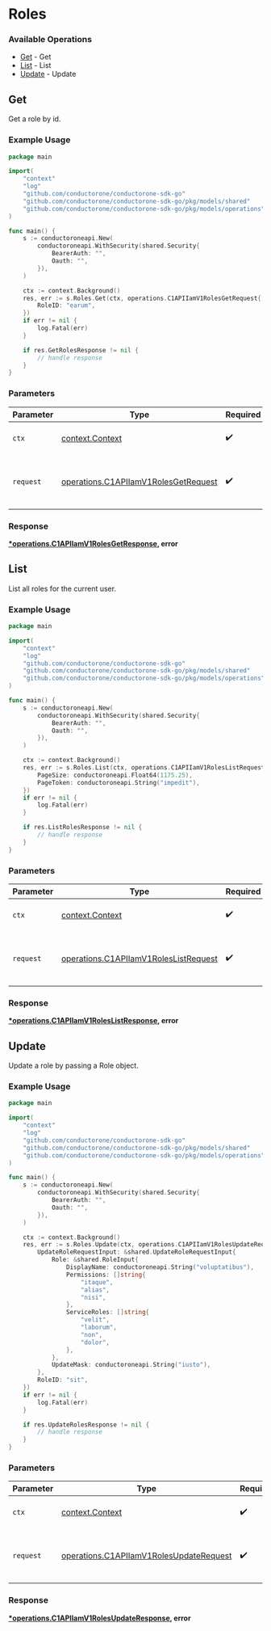 # Roles

### Available Operations

* [Get](#get) - Get
* [List](#list) - List
* [Update](#update) - Update

## Get

Get a role by id.

### Example Usage

```go
package main

import(
	"context"
	"log"
	"github.com/conductorone/conductorone-sdk-go"
	"github.com/conductorone/conductorone-sdk-go/pkg/models/shared"
	"github.com/conductorone/conductorone-sdk-go/pkg/models/operations"
)

func main() {
    s := conductoroneapi.New(
        conductoroneapi.WithSecurity(shared.Security{
            BearerAuth: "",
            Oauth: "",
        }),
    )

    ctx := context.Background()
    res, err := s.Roles.Get(ctx, operations.C1APIIamV1RolesGetRequest{
        RoleID: "earum",
    })
    if err != nil {
        log.Fatal(err)
    }

    if res.GetRolesResponse != nil {
        // handle response
    }
}
```

### Parameters

| Parameter                                                                                    | Type                                                                                         | Required                                                                                     | Description                                                                                  |
| -------------------------------------------------------------------------------------------- | -------------------------------------------------------------------------------------------- | -------------------------------------------------------------------------------------------- | -------------------------------------------------------------------------------------------- |
| `ctx`                                                                                        | [context.Context](https://pkg.go.dev/context#Context)                                        | :heavy_check_mark:                                                                           | The context to use for the request.                                                          |
| `request`                                                                                    | [operations.C1APIIamV1RolesGetRequest](../../models/operations/c1apiiamv1rolesgetrequest.md) | :heavy_check_mark:                                                                           | The request object to use for the request.                                                   |


### Response

**[*operations.C1APIIamV1RolesGetResponse](../../models/operations/c1apiiamv1rolesgetresponse.md), error**


## List

List all roles for the current user.

### Example Usage

```go
package main

import(
	"context"
	"log"
	"github.com/conductorone/conductorone-sdk-go"
	"github.com/conductorone/conductorone-sdk-go/pkg/models/shared"
	"github.com/conductorone/conductorone-sdk-go/pkg/models/operations"
)

func main() {
    s := conductoroneapi.New(
        conductoroneapi.WithSecurity(shared.Security{
            BearerAuth: "",
            Oauth: "",
        }),
    )

    ctx := context.Background()
    res, err := s.Roles.List(ctx, operations.C1APIIamV1RolesListRequest{
        PageSize: conductoroneapi.Float64(1175.25),
        PageToken: conductoroneapi.String("impedit"),
    })
    if err != nil {
        log.Fatal(err)
    }

    if res.ListRolesResponse != nil {
        // handle response
    }
}
```

### Parameters

| Parameter                                                                                      | Type                                                                                           | Required                                                                                       | Description                                                                                    |
| ---------------------------------------------------------------------------------------------- | ---------------------------------------------------------------------------------------------- | ---------------------------------------------------------------------------------------------- | ---------------------------------------------------------------------------------------------- |
| `ctx`                                                                                          | [context.Context](https://pkg.go.dev/context#Context)                                          | :heavy_check_mark:                                                                             | The context to use for the request.                                                            |
| `request`                                                                                      | [operations.C1APIIamV1RolesListRequest](../../models/operations/c1apiiamv1roleslistrequest.md) | :heavy_check_mark:                                                                             | The request object to use for the request.                                                     |


### Response

**[*operations.C1APIIamV1RolesListResponse](../../models/operations/c1apiiamv1roleslistresponse.md), error**


## Update

Update a role by passing a Role object.

### Example Usage

```go
package main

import(
	"context"
	"log"
	"github.com/conductorone/conductorone-sdk-go"
	"github.com/conductorone/conductorone-sdk-go/pkg/models/shared"
	"github.com/conductorone/conductorone-sdk-go/pkg/models/operations"
)

func main() {
    s := conductoroneapi.New(
        conductoroneapi.WithSecurity(shared.Security{
            BearerAuth: "",
            Oauth: "",
        }),
    )

    ctx := context.Background()
    res, err := s.Roles.Update(ctx, operations.C1APIIamV1RolesUpdateRequest{
        UpdateRoleRequestInput: &shared.UpdateRoleRequestInput{
            Role: &shared.RoleInput{
                DisplayName: conductoroneapi.String("voluptatibus"),
                Permissions: []string{
                    "itaque",
                    "alias",
                    "nisi",
                },
                ServiceRoles: []string{
                    "velit",
                    "laborum",
                    "non",
                    "dolor",
                },
            },
            UpdateMask: conductoroneapi.String("iusto"),
        },
        RoleID: "sit",
    })
    if err != nil {
        log.Fatal(err)
    }

    if res.UpdateRolesResponse != nil {
        // handle response
    }
}
```

### Parameters

| Parameter                                                                                          | Type                                                                                               | Required                                                                                           | Description                                                                                        |
| -------------------------------------------------------------------------------------------------- | -------------------------------------------------------------------------------------------------- | -------------------------------------------------------------------------------------------------- | -------------------------------------------------------------------------------------------------- |
| `ctx`                                                                                              | [context.Context](https://pkg.go.dev/context#Context)                                              | :heavy_check_mark:                                                                                 | The context to use for the request.                                                                |
| `request`                                                                                          | [operations.C1APIIamV1RolesUpdateRequest](../../models/operations/c1apiiamv1rolesupdaterequest.md) | :heavy_check_mark:                                                                                 | The request object to use for the request.                                                         |


### Response

**[*operations.C1APIIamV1RolesUpdateResponse](../../models/operations/c1apiiamv1rolesupdateresponse.md), error**

